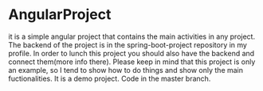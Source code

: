 # AngularProject

it is a simple angular project that contains the main activities in any project.
The backend of the project is in the spring-boot-project repository in my profile. In order to lunch this project you should also have the backend and connect them(more info there).
Please keep in mind that this project is only an example, so I tend to show how to do things and show only the main fuctionalities. It is a demo project.
Code in the master branch.
